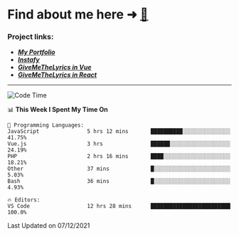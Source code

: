 # Find about me here ➜ [🧑](https://pauabella.dev)

### Project links:
- ***[My Portfolio](https://pauabella.dev)***
- ***[Instafy](https://instafy.me)***
- ***[GiveMeTheLyrics in Vue](https://lyrics.pauabella.dev)***
- ***[GiveMeTheLyrics in React](https://pauabella.dev/GiveMeTheLyrics)***

---
<!--START_SECTION:waka-->
![Code Time](http://img.shields.io/badge/Code%20Time-718%20hrs%203%20mins-blue)

📊 **This Week I Spent My Time On** 

```text
💬 Programming Languages: 
JavaScript               5 hrs 12 mins       ██████████░░░░░░░░░░░░░░░   41.75% 
Vue.js                   3 hrs               ██████░░░░░░░░░░░░░░░░░░░   24.19% 
PHP                      2 hrs 16 mins       ████░░░░░░░░░░░░░░░░░░░░░   18.21% 
Other                    37 mins             █░░░░░░░░░░░░░░░░░░░░░░░░   5.03% 
Bash                     36 mins             █░░░░░░░░░░░░░░░░░░░░░░░░   4.93%

🔥 Editors: 
VS Code                  12 hrs 28 mins      █████████████████████████   100.0%

```


 Last Updated on 07/12/2021
<!--END_SECTION:waka-->
